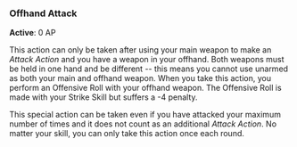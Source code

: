 ### Offhand Attack
**Active**: 0 AP

This action can only be taken after using your main weapon to make an _Attack Action_ and you have a weapon in your offhand. Both weapons must be held in one hand and be different -- this means you cannot use unarmed as both your main and offhand weapon. When you take this action, you perform an Offensive Roll with your offhand weapon. The Offensive Roll is made with your Strike Skill but suffers a -4 penalty. 

This special action can be taken even if you have attacked your maximum number of times and it does not count as an additional _Attack Action_. No matter your skill, you can only take this action once each round.